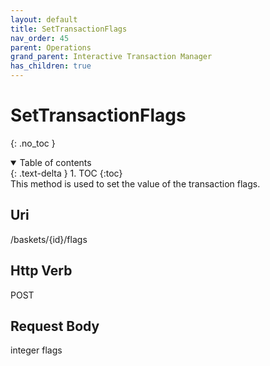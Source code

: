 ```yaml
---
layout: default
title: SetTransactionFlags
nav_order: 45
parent: Operations
grand_parent: Interactive Transaction Manager
has_children: true
---
```


# SetTransactionFlags 
{: .no_toc }
<details open markdown="block">
  <summary>
    Table of contents
  </summary>
  {: .text-delta }
1. TOC
{:toc}
</details>
This method is used to set the value of the transaction flags.

## Uri
/baskets/{id}/flags

## Http Verb
POST

## Request Body
integer flags
